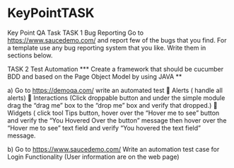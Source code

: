 # KeyPointTASK

Key Point QA Task 
TASK 1 Bug Reporting
Go to https://www.saucedemo.com/ and report few of the bugs that you find. For a template use any bug reporting system that you like. Write them in sections below.

TASK 2 Test Automation
*** Create a framework  that should be cucumber BDD and based on the Page Object Model by using JAVA **

a)	Go to https://demoqa.com/ write an automated test 
 Alerts ( handle all alerts)
 Interactions (Click droppable button and under the simple module drag the “drag me” box to the   “drop me” box  and verify that dropped.)
 Widgets ( click tool Tips button, hover over the “Hover me to see” button and verify the “You Hovered Over the button” message then hover over the “Hover me to see” text field and verify “You hovered the text field” message.

b)	Go to  https://www.saucedemo.com/
Write an automation test case for Login Functionality (User information are on the web page) 
